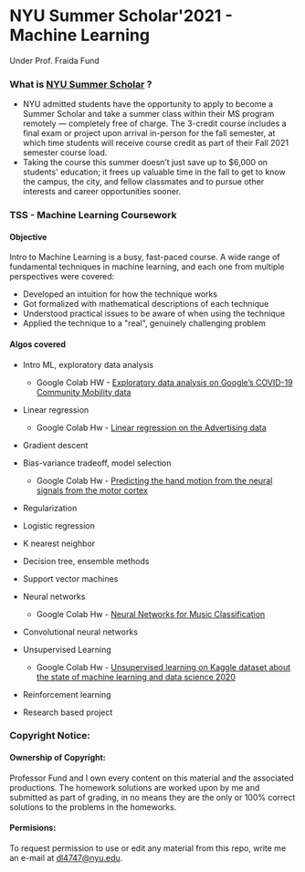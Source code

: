 # NYU Summer Scholar'2021 - Machine Learning
Under Prof. Fraida Fund

### What is [NYU Summer Scholar](https://engineering.nyu.edu/admissions/graduate/admitted-students/jumpstart-your-nyu-experience) ?
* NYU admitted students have the opportunity to apply to become a Summer Scholar and take a summer class within their MS program remotely — completely free of charge. The 3-credit course includes a final exam or project upon arrival in-person for the fall semester, at which time students will receive course credit as part of their Fall 2021 semester course load.
* Taking the course this summer doesn’t just save up to $6,000 on students' education; it frees up valuable time in the fall to get to know the campus, the city, and fellow classmates and to pursue other interests and career opportunities sooner.

### TSS - Machine Learning Coursework 
#### Objective
Intro to Machine Learning is a busy, fast-paced course. A wide range of fundamental techniques in machine learning, and each one from multiple perspectives were covered:

* Developed an intuition for how the technique works
* Got formalized with mathematical descriptions of each technique
* Understood practical issues to be aware of when using the technique
* Applied the technique to a "real", genuinely challenging problem

#### Algos covered
* Intro ML, exploratory data analysis
  * Google Colab HW - [Exploratory data analysis on Google’s COVID-19 Community Mobility data](https://github.com/dldisha/TSS21_Machine_Learning/blob/main/HW1_Exploratory_Data_Analysis_DishaLamba.ipynb)

* Linear regression
   * Google Colab Hw - [ Linear regression on the Advertising data](https://github.com/dldisha/TSS21_Machine_Learning/blob/main/Hw2_Linear_Regression.ipynb)
* Gradient descent
* Bias-variance tradeoff, model selection
   * Google Colab Hw - [Predicting the hand motion from the neural signals from the motor cortex](https://github.com/dldisha/TSS21_Machine_Learning/blob/main/HW3_Model_Selection.ipynb)
* Regularization
* Logistic regression
* K nearest neighbor
* Decision tree, ensemble methods
* Support vector machines
* Neural networks
   * Google Colab Hw - [Neural Networks for Music Classification](https://github.com/dldisha/TSS21_Machine_Learning/blob/main/HW7_Neural_Networks.ipynb)
* Convolutional neural networks
* Unsupervised Learning
  * Google Colab Hw - [Unsupervised learning on Kaggle dataset about the state of machine learning and data science 2020](https://github.com/dldisha/TSS21_Machine_Learning/blob/main/HW9_UnsupervisedLearning.ipynb)
* Reinforcement learning
* Research based project

### Copyright Notice:

#### Ownership of Copyright:
Professor Fund and I own every content on this material and the associated productions. The homework solutions are worked upon by me and submitted as part of grading, in no means they are the only or 100% correct solutions to the problems in the homeworks.

#### Permisions:
To request permission to use or edit any material from this repo, write me an e-mail at dl4747@nyu.edu.
